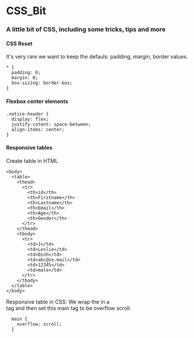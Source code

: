 # CSS_Bit
### A little bit of CSS, including some tricks, tips and more

#### CSS Reset
It's very rare we want to keep the defauls: padding, margin, border values.
```
* {
  padding: 0;
  margin: 0;
  box-sizing: border-box;
}
```

#### Flexbox center elements
```
.notice-header {
  display: flex;
  justify-cotent: space-between;
  align-items: center;
}
```

#### Responsive tables
Create table in HTML
```
<body>
  <table>
    <thead>
      <tr>
        <th>id</th>
        <th>Firstname</th>
        <th>Lastname</th>
        <th>Email</th>
        <th>Age</th>
        <th>Gender</th>
      </tr>
    </thead>
    <tbody>
      <tr>
        <td>1</td>
        <td>Leslie</td>
        <td>Dinh</td>
        <td>abc@se.mail</td>
        <td>12345</td>
        <td>male</td>
      </tr>
    </tbody>
  </table>
</body>
```
Responsive table in CSS: We wrap the <table> in a <main> tag and then set this main tag to be overflow scroll.
```
  main {
    overflow: scroll;
  }
```
